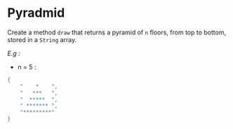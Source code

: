 # Pyradmid

Create a method `draw` that returns a pyramid of `n` floors, from top to bottom, stored in a `String` array.

*E.g :*

* n = 5 :

``` java
{
    "    *    ",
    "   ***   ",
    "  *****  ",
    " ******* ",
    "*********"
}
```
